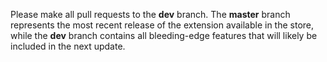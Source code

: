 Please make all pull requests to the **dev** branch. The **master** branch represents the most recent release of the extension available in the store, while the **dev** branch contains all bleeding-edge features that will likely be included in the next update.